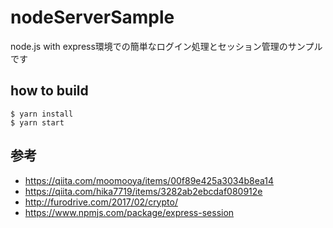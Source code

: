 # nodeServerSample
node.js with express環境での簡単なログイン処理とセッション管理のサンプルです

## how to build
```
$ yarn install
$ yarn start
```

## 参考
- https://qiita.com/moomooya/items/00f89e425a3034b8ea14
- https://qiita.com/hika7719/items/3282ab2ebcdaf080912e
- http://furodrive.com/2017/02/crypto/
- https://www.npmjs.com/package/express-session
